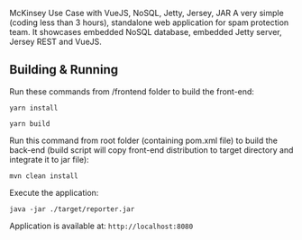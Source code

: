 McKinsey Use Case with VueJS, NoSQL, Jetty, Jersey, JAR
A very simple (coding less than 3 hours), standalone web application for spam protection team. It showcases embedded NoSQL database, embedded Jetty server, Jersey REST and VueJS.

## Building & Running

Run these commands from /frontend folder to build the front-end:

`yarn install`

`yarn build`

Run this command from root folder (containing pom.xml file) to build the back-end (build script will copy front-end distribution to target directory and integrate it to jar file):

`mvn clean install`

Execute the application:

`java -jar ./target/reporter.jar`

Application is available at: `http://localhost:8080`
